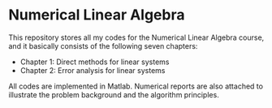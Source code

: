 # Numerical Linear Algebra

This repository stores all my codes for the Numerical Linear Algebra course, and it basically consists of the following seven chapters:

- Chapter 1: Direct methods for linear systems
- Chapter 2: Error analysis for linear systems

All codes are implemented in Matlab. Numerical reports are also attached to illustrate the problem background and the algorithm principles.

